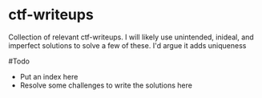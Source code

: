 # ctf-writeups
Collection of relevant ctf-writeups. I will likely use unintended, inideal, and imperfect solutions to solve a few of these. I'd argue it adds uniqueness


#Todo
- Put an index here
- Resolve some challenges to write the solutions here
